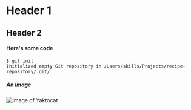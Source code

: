 # Header 1
## Header 2
#### Here's some code
```
$ git init
Initialized empty Git repository in /Users/skills/Projects/recipe-repository/.git/
```
##### An Image
![Image of Yaktocat](https://octodex.github.com/images/yaktocat.png)
